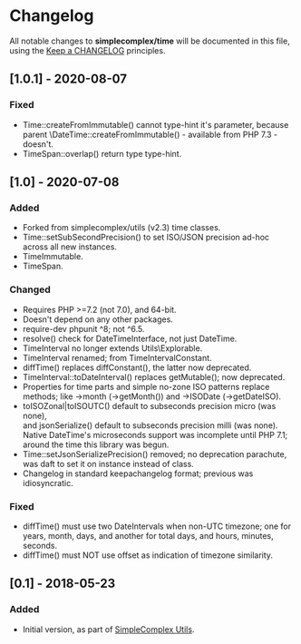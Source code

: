 # Changelog

All notable changes to **simplecomplex/time** will be documented in this file,
using the [Keep a CHANGELOG](https://keepachangelog.com/) principles.


## [1.0.1] - 2020-08-07

### Fixed
* Time::createFromImmutable() cannot type-hint it's parameter, because parent
\DateTime::createFromImmutable() - available from PHP 7.3 - doesn't.
* TimeSpan::overlap() return type type-hint.


## [1.0] - 2020-07-08

### Added
* Forked from simplecomplex/utils (v2.3) time classes.
* Time::setSubSecondPrecision() to set ISO/JSON precision ad-hoc across all new
  instances.
* TimeImmutable.
* TimeSpan.

### Changed
* Requires PHP >=7.2 (not 7.0), and 64-bit.
* Doesn't depend on any other packages.
* require-dev phpunit ^8; not ^6.5.
* resolve() check for DateTimeInterface, not just DateTime.
* TimeInterval no longer extends Utils\Explorable.
* TimeInterval renamed; from TimeIntervalConstant.
* diffTime() replaces diffConstant(), the latter now deprecated.
* TimeInterval::toDateInterval() replaces getMutable(); now deprecated.
* Properties for time parts and simple no-zone ISO patterns replace methods;
like ->month (->getMonth()) and ->ISODate (->getDateISO).
* toISOZonal|toISOUTC() default to subseconds precision micro (was none),  
and jsonSerialize() default to subseconds precision milli (was none).  
Native DateTime's microseconds support was incomplete until PHP 7.1;
around the time this library was begun.
* Time::setJsonSerializePrecision() removed; no deprecation parachute, was daft
  to set it on instance instead of class.
* Changelog in standard keepachangelog format; previous was idiosyncratic.

### Fixed
* diffTime() must use two DateIntervals when non-UTC timezone; one for years,
month, days, and another for total days, and hours, minutes, seconds.
* diffTime() must NOT use offset as indication of timezone similarity.


## [0.1] - 2018-05-23

### Added
* Initial version, as part of [SimpleComplex Utils](https://github.com/simplecomplex/php-utils).

